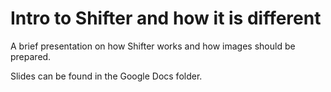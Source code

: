 # Intro to Shifter and how it is different

A brief presentation on how Shifter works and how images should be prepared.

Slides can be found in the Google Docs folder.
